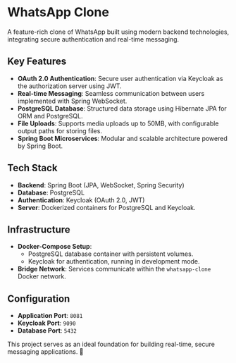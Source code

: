 # WhatsApp Clone

A feature-rich clone of WhatsApp built using modern backend technologies, integrating secure authentication and real-time messaging.

## Key Features
- **OAuth 2.0 Authentication**: Secure user authentication via Keycloak as the authorization server using JWT.
- **Real-time Messaging**: Seamless communication between users implemented with Spring WebSocket.
- **PostgreSQL Database**: Structured data storage using Hibernate JPA for ORM and PostgreSQL.
- **File Uploads**: Supports media uploads up to 50MB, with configurable output paths for storing files.
- **Spring Boot Microservices**: Modular and scalable architecture powered by Spring Boot.


## Tech Stack
- **Backend**: Spring Boot (JPA, WebSocket, Spring Security)
- **Database**: PostgreSQL
- **Authentication**: Keycloak (OAuth 2.0, JWT)
- **Server**: Dockerized containers for PostgreSQL and Keycloak.

## Infrastructure
- **Docker-Compose Setup**:
  - PostgreSQL database container with persistent volumes.
  - Keycloak for authentication, running in development mode.
- **Bridge Network**: Services communicate within the `whatsapp-clone` Docker network.

## Configuration
- **Application Port**: `8081`
- **Keycloak Port**: `9090`
- **Database Port**: `5432`

This project serves as an ideal foundation for building real-time, secure messaging applications. 🚀
